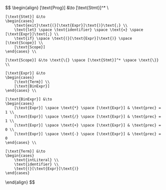 $$
\begin{align}
    [\text{Prog}] &\to [\text{Stmt}]^* \\

    [\text{Stmt}] &\to
    \begin{cases}
        \text{exit}\text{(}[\text{Expr}]\text{)}\text{;} \\
        \text{let} \space \text{identifier} \space \text{=} \space [\text{Expr}]\text{;} \\
        \text{if} \space \text{(}[\text{Expr}]\text{)} \space [\text{Scope}] \\
        [\text{Scope}]
    \end{cases} \\

    [\text{Scope}] &\to \text{\{} \space [\text{Stmt}]^* \space \text{\}} \\

    [\text{Expr}] &\to
    \begin{cases}
        [\text{Term}] \\
        [\text{BinExpr}]
    \end{cases} \\

    [\text{BinExpr}] &\to
    \begin{cases}
        [\text{Expr}] \space \text{*} \space [\text{Expr}] & \text{prec} = 1 \\
        [\text{Expr}] \space \text{/} \space [\text{Expr}] & \text{prec} = 1 \\
        [\text{Expr}] \space \text{+} \space [\text{Expr}] & \text{prec} = 0 \\
        [\text{Expr}] \space \text{-} \space [\text{Expr}] & \text{prec} = 0
    \end{cases} \\

    [\text{Term}] &\to
    \begin{cases}
        \text{intLiteral} \\
        \text{identifier} \\
        \text{(}[\text{Expr}]\text{)}
    \end{cases}
\end{align}
$$
